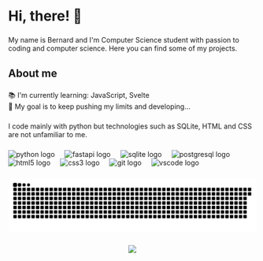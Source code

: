 <h1 align="left">Hi, there! 👋</h1>

###

<p align="left">My name is Bernard and I'm Computer Science student with passion to coding and computer science. Here you can find some of my projects.</p>

###

<h2 align="left">About me</h2>

###

<p align="left">📚 I'm currently learning: JavaScript, Svelte<br>🎯 My goal is to keep pushing my limits and developing...</p>

###

<p align="left">I code mainly with python but technologies such as SQLite, HTML and CSS are not unfamiliar to me.</p>

###

<div align="left">
  <img src="https://cdn.jsdelivr.net/gh/devicons/devicon/icons/python/python-original.svg" height="40" alt="python logo"  />
  <img width="12" />
  <img src="https://skillicons.dev/icons?i=fastapi" height="40" alt="fastapi logo"  />
  <img width="12" />
  <img src="https://skillicons.dev/icons?i=sqlite" height="40" alt="sqlite logo"  />
  <img width="12" />
  <img src="https://skillicons.dev/icons?i=postgres" height="40" alt="postgresql logo"  />
  <img width="12" />
  <img src="https://skillicons.dev/icons?i=html" height="40" alt="html5 logo"  />
  <img width="12" />
  <img src="https://skillicons.dev/icons?i=css" height="40" alt="css3 logo"  />
  <img width="12" />
  <img src="https://skillicons.dev/icons?i=git" height="40" alt="git logo"  />
  <img width="12" />
  <img src="https://skillicons.dev/icons?i=vscode" height="40" alt="vscode logo"  />
</div>

###

<img src="https://raw.githubusercontent.com/rumekk/rumekk/main/dist/snake_dark.svg" alt="Snake animation" />

###

<div align="center">
  <img src="https://profile-counter.glitch.me/rumekk/count.svg?"  />
</div>

###

<!--
**rumekk/rumekk** is a ✨ _special_ ✨ repository because its `README.md` (this file) appears on your GitHub profile.

Here are some ideas to get you started:

- 🔭 I’m currently working on ...
- 🌱 I’m currently learning ...
- 👯 I’m looking to collaborate on ...
- 🤔 I’m looking for help with ...
- 💬 Ask me about ...
- 📫 How to reach me: ...
- 😄 Pronouns: ...
- ⚡ Fun fact: ...
-->

